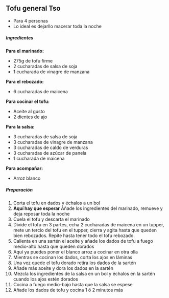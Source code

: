 ## Tofu general Tso

* Para 4 personas
* Lo ideal es dejarllo macerar toda la noche

##### Ingredientes

**Para el marinado:**
* 275g de tofu firme
* 2 cucharadas de salsa de soja
* 1 cucharada de vinagre de manzana

**Para el rebozado:**
* 6 cucharadas de maicena

**Para cocinar el tofu:**
* Aceite al gusto
* 2 dientes de ajo

**Para la salsa:**

* 3 cucharadas de salsa de soja
* 3 cucharadas de vinagre de manzana
* 3 cucharadas de caldo de verduras
* 3 cucharadas de azúcar de panela
* 1 cucharada de maicena

**Para acompañar:**

* Arroz blanco

##### Preparación

1. Corta el tofu en dados y échalos a un bol
2. **Aquí hay que esperar** Añade los ingredientes del marinado, remueve y deja reposar toda la noche
3. Cuela el tofu y descarta el marinado 
4. Divide el tofu en 3 partes, echa 2 cucharadas de maicena en un tupper, mete un tercio del tofu en el tupper, cierra y agita hasta que queden bien rebozados. Repite hasta tener todo el tofu rebozado.
5. Calienta en una sartén el aceite y añade los dados de tofu a fuego medio-alto hasta que queden dorados
6. Aquí ya puedes poner el blanco arroz a cocinar en otra olla
7. Mientras se cocinan los dados, corta los ajos en láminas
8. Una vez quede el tofu dorado retira los dados de la sartén
9. Añade más aceite y dora los dados en la sartén
10. Mezcla los ingredientes de la salsa en un bol y échalos en la sartén cuando los ajos estén dorados
11. Cocina a fuego medio-bajo hasta que la salsa se espese
11. Añade los dados de tofu y cocina 1 ó 2 minutos más 
